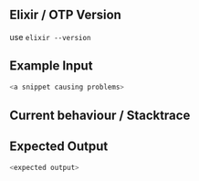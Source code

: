 ## Elixir / OTP Version

use `elixir --version`

## Example Input

```elixir
<a snippet causing problems>
```

## Current behaviour / Stacktrace

## Expected Output

```elixir
<expected output>
```
